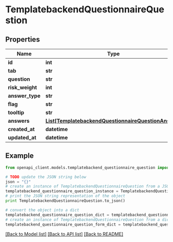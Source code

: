 # TemplatebackendQuestionnaireQuestion


## Properties

Name | Type | Description | Notes
------------ | ------------- | ------------- | -------------
**id** | **int** |  | [optional] 
**tab** | **str** |  | [optional] 
**question** | **str** |  | [optional] 
**risk_weight** | **int** |  | [optional] 
**answer_type** | **str** |  | [optional] 
**flag** | **str** |  | [optional] 
**tooltip** | **str** |  | [optional] 
**answers** | [**List[TemplatebackendQuestionnaireQuestionAnswer]**](TemplatebackendQuestionnaireQuestionAnswer.md) |  | [optional] 
**created_at** | **datetime** |  | [optional] 
**updated_at** | **datetime** |  | [optional] 

## Example

```python
from openapi_client.models.templatebackend_questionnaire_question import TemplatebackendQuestionnaireQuestion

# TODO update the JSON string below
json = "{}"
# create an instance of TemplatebackendQuestionnaireQuestion from a JSON string
templatebackend_questionnaire_question_instance = TemplatebackendQuestionnaireQuestion.from_json(json)
# print the JSON string representation of the object
print TemplatebackendQuestionnaireQuestion.to_json()

# convert the object into a dict
templatebackend_questionnaire_question_dict = templatebackend_questionnaire_question_instance.to_dict()
# create an instance of TemplatebackendQuestionnaireQuestion from a dict
templatebackend_questionnaire_question_form_dict = templatebackend_questionnaire_question.from_dict(templatebackend_questionnaire_question_dict)
```
[[Back to Model list]](../README.md#documentation-for-models) [[Back to API list]](../README.md#documentation-for-api-endpoints) [[Back to README]](../README.md)


